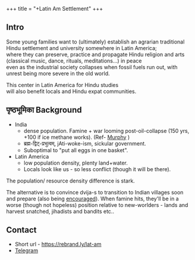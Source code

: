 +++
title = "+Latin Am Settlement"
+++


## Intro
Some young families want to (ultimately) establish an agrarian traditional Hindu settlement and university somewhere in Latin America;  
where they can preserve, practice and propagate Hindu religion and arts (classical music, dance, rituals, meditations...) in peace  
even as the industrial society collapses when fossil fuels run out, with unrest being more severe in the old world.

This center in Latin America for Hindu studies  
will also benefit locals and Hindu expat communities.

## पृष्ठभूमिका Background
- India
  - dense population. Famine + war looming post-oil-collapse (150 yrs, +100 if ice methane works). (Ref- [Murphy](https://escholarship.org/uc/energy_ambitions) )
  - ब्रह्म-द्विट्-प्रभुत्वम्, jAti-woke-ism, sickular government.
  - Suboptimal to "put all eggs in one basket".
- Latin America
  - low population density, plenty land+water.
  - Locals look like us - so less conflict (though it will be there).

The population/ resource density difference is stark.

The alternative is to convince dvija-s to transition to Indian villages soon and prepare (also being [encouraged](https://https://t.me/+aZpV3KvbSj1iZDUx)). When famine hits, they'll be in a worse (though not hopeless) position relative to new-worlders - lands and harvest snatched, jihadists and bandits etc.. 

## Contact
- Short url - https://rebrand.ly/lat-am
- [Telegram](https://t.me/+yp-oEsb8QuViZGUx)

